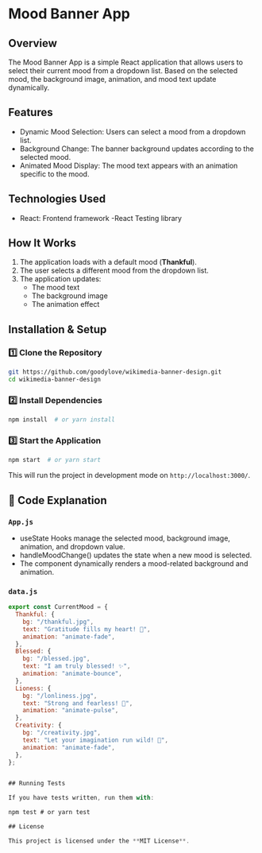 # Mood Banner App

## Overview

The Mood Banner App is a simple React application that allows users to select their current mood from a dropdown list. Based on the selected mood, the background image, animation, and mood text update dynamically.

## Features

- Dynamic Mood Selection: Users can select a mood from a dropdown list.
- Background Change: The banner background updates according to the selected mood.
- Animated Mood Display: The mood text appears with an animation specific to the mood.

## Technologies Used

- React: Frontend framework
  -React Testing library

## How It Works

1. The application loads with a default mood (**Thankful**).
2. The user selects a different mood from the dropdown list.
3. The application updates:
   - The mood text
   - The background image
   - The animation effect

## Installation & Setup

### 1️⃣ Clone the Repository

```bash
git https://github.com/goodylove/wikimedia-banner-design.git
cd wikimedia-banner-design
```

### 2️⃣ Install Dependencies

```bash
npm install  # or yarn install
```

### 3️⃣ Start the Application

```bash
npm start  # or yarn start
```

This will run the project in development mode on `http://localhost:3000/`.

## 📜 Code Explanation

### `App.js`

- useState Hooks manage the selected mood, background image, animation, and dropdown value.
- handleMoodChange() updates the state when a new mood is selected.
- The component dynamically renders a mood-related background and animation.

### `data.js`

```js
export const CurrentMood = {
  Thankful: {
    bg: "/thankful.jpg",
    text: "Gratitude fills my heart! 🙏",
    animation: "animate-fade",
  },
  Blessed: {
    bg: "/blessed.jpg",
    text: "I am truly blessed! ✨",
    animation: "animate-bounce",
  },
  Lioness: {
    bg: "/lonliness.jpg",
    text: "Strong and fearless! 🦁",
    animation: "animate-pulse",
  },
  Creativity: {
    bg: "/creativity.jpg",
    text: "Let your imagination run wild! 🎨",
    animation: "animate-fade",
  },
};


## Running Tests

If you have tests written, run them with:

npm test # or yarn test

## License

This project is licensed under the **MIT License**.
```
